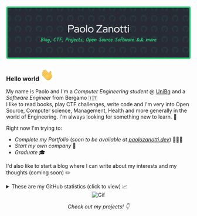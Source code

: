 ![Header Banner](assets/github-header-1.png)

### Hello world <img src="assets/Hi.gif" alt="👋" width="35"/>
My name is Paolo and I'm a _Computer Engineering student_ @ [UniBg](https://www.unibg.it) and a _Software Engineer_ from Bergamo 🇮🇹<br>
I like to read books, play CTF challenges, write code and I'm very into Open Source, Computer science, Management, Health and more generally in the world of Engineering. I'm always looking for something new to learn. 👀

Right now I'm trying to:
- _Complete my Portfolio_ (_soon to be available at_ [_paolozanotti.dev_](https://paolozanotti.dev)) 👨🏻‍💻
- _Start my own company_ 🚀
- _Graduate_ 🎓

I'd also like to start a blog where I can write about my interests and my thoughts (coming soon) ✏️

<details>
<summary>These are my GitHub statistics (click to view) 📈</summary>

[![Paolo Zanotti's GitHub stats](https://github-readme-stats.vercel.app/api?username=zanottipaolo&show_icons=true&theme=vue-dark)](https://github.com/anuraghazra/github-readme-stats)

[![Streak](https://github-readme-streak-stats.herokuapp.com/?user=zanottipaolo&theme=vue-dark)](https://github.com/denvercoder1/github-readme-streak-stats)

[![Top Lang](https://github-readme-stats.vercel.app/api/top-langs/?username=zanottipaolo&layout=compact&theme=vue-dark&langs_count=6)](https://github.com/anuraghazra/github-readme-stats)

</details>

<div align="center">
<img width="250" src="https://s4.gifyu.com/images/animation_500_l73axulr.gif" alt="Gif" />
</div>

_<p align="center">Check out my projects! 👇</p>_
